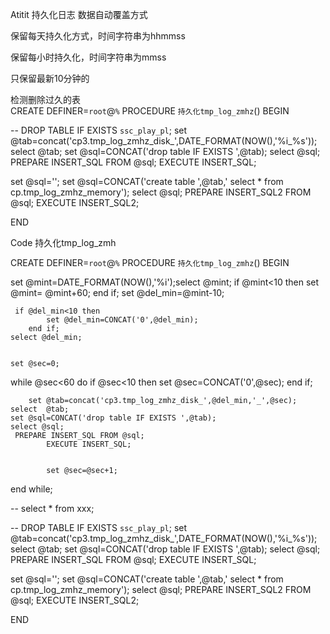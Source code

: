 Atitit 持久化日志 数据自动覆盖方式

保留每天持久化方式，时间字符串为hhmmss

保留每小时持久化，时间字符串为mmss

只保留最新10分钟的

检测删除过久的表  
CREATE DEFINER=`root`@`%` PROCEDURE `持久化tmp_log_zmhz`()
BEGIN

--  DROP TABLE IF EXISTS `ssc_play_pl`;
set @tab=concat('cp3.tmp_log_zmhz_disk_',DATE_FORMAT(NOW(),'%i_%s'));
select  @tab;
set @sql=CONCAT('drop table IF EXISTS ',@tab);
select @sql;
 PREPARE INSERT_SQL FROM @sql;
		EXECUTE INSERT_SQL; 

set @sql='';
set @sql=CONCAT('create table ',@tab,'   select * from   cp.tmp_log_zmhz_memory');
select @sql;
 PREPARE INSERT_SQL2 FROM @sql;
		EXECUTE INSERT_SQL2; 

END


Code 持久化tmp_log_zmh



CREATE DEFINER=`root`@`%` PROCEDURE `持久化tmp_log_zmhz`()
BEGIN



set @mint=DATE_FORMAT(NOW(),'%i');select @mint;
	 if @mint<10 then 
			set @mint= @mint+60;
		end if;
set @del_min=@mint-10;  

	 if @del_min<10 then 
			set @del_min=CONCAT('0',@del_min);
		end if;
	select @del_min;	
	
	
	set @sec=0;
while @sec<60 do 
    if @sec<10 then 
			set @sec=CONCAT('0',@sec);
		end if;	
		
		
		set @tab=concat('cp3.tmp_log_zmhz_disk_',@del_min,'_',@sec);
	select  @tab;
	set @sql=CONCAT('drop table IF EXISTS ',@tab);
	select @sql;
	 PREPARE INSERT_SQL FROM @sql;
			EXECUTE INSERT_SQL; 
			
			
			set @sec=@sec+1;

end while;

-- select * from xxx;

--  DROP TABLE IF EXISTS `ssc_play_pl`;
set @tab=concat('cp3.tmp_log_zmhz_disk_',DATE_FORMAT(NOW(),'%i_%s'));
select  @tab;
set @sql=CONCAT('drop table IF EXISTS ',@tab);
select @sql;
 PREPARE INSERT_SQL FROM @sql;
		EXECUTE INSERT_SQL; 

set @sql='';
set @sql=CONCAT('create table ',@tab,'   select * from   cp.tmp_log_zmhz_memory');
select @sql;
 PREPARE INSERT_SQL2 FROM @sql;
		EXECUTE INSERT_SQL2; 

END
